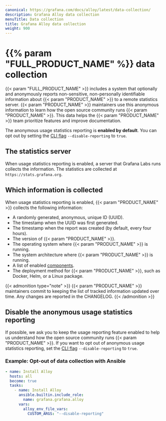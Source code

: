 ```yaml
---
canonical: https://grafana.com/docs/alloy/latest/data-collection/
description: Grafana Alloy data collection
menuTitle: Data collection
title: Grafana Alloy data collection
weight: 900
---
```


# {{% param "FULL_PRODUCT_NAME" %}} data collection

{{< param "FULL_PRODUCT_NAME" >}} includes a system that optionally and anonymously reports non-sensitive, non-personally identifiable information about {{< param "PRODUCT_NAME" >}} to a remote statistics server.
{{< param "PRODUCT_NAME" >}} maintainers use this anonymous information to learn how the open source community runs {{< param "PRODUCT_NAME" >}}.
This data helps the {{< param "PRODUCT_NAME" >}} team prioritize features and improve documentation.

The anonymous usage statistics reporting is **enabled by default**.
You can opt out by setting the [CLI flag][command line flag] `--disable-reporting` to `true`.

## The statistics server

When usage statistics reporting is enabled, a server that Grafana Labs runs collects the information.
The statistics are collected at `https://stats.grafana.org`.

## Which information is collected

When usage statistics reporting is enabled, {{< param "PRODUCT_NAME" >}} collects the following information:

- A randomly generated, anonymous, unique ID (UUID).
- The timestamp when the UUID was first generated.
- The timestamp when the report was created (by default, every four hours).
- The version of {{< param "PRODUCT_NAME" >}}.
- The operating system where {{< param "PRODUCT_NAME" >}} is running.
- The system architecture where {{< param "PRODUCT_NAME" >}} is running.
- A list of enabled [components][].
- The deployment method for {{< param "PRODUCT_NAME" >}}, such as Docker, Helm, or a Linux package.

{{< admonition type="note" >}}
{{< param "PRODUCT_NAME" >}} maintainers commit to keeping the list of tracked information updated over time.
Any changes are reported in the CHANGELOG.
{{< /admonition >}}

## Disable the anonymous usage statistics reporting

If possible, we ask you to keep the usage reporting feature enabled to help us understand how the open source community runs {{< param "PRODUCT_NAME" >}}.
If you want to opt out of anonymous usage statistics reporting, set the [CLI flag][command line flag] `--disable-reporting` to `true`.

### Example: Opt-out of data collection with Ansible

```yaml
- name: Install Alloy
  hosts: all
  become: true
  tasks:
    - name: Install Alloy
      ansible.builtin.include_role:
        name: grafana.grafana.alloy
      vars:
        alloy_env_file_vars:
          CUSTOM_ARGS: "--disable-reporting"
```

[components]: ../get-started/components/
[command line flag]: ../reference/cli/run/
